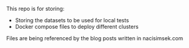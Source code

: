 This repo is for storing:
- Storing the datasets to be used for local tests
- Docker compose files to deploy different clusters

Files are being referenced by the blog posts written in nacisimsek.com

